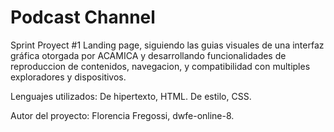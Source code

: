 # Podcast Channel
Sprint Proyect #1
Landing page, siguiendo las guias visuales de una interfaz gráfica otorgada por ACAMICA y desarrollando funcionalidades de reproduccion de contenidos, navegacion, y compatibilidad con multiples exploradores y dispositivos.

Lenguajes utilizados:
De hipertexto, HTML.
De estilo, CSS.

Autor del proyecto: Florencia Fregossi, dwfe-online-8.


